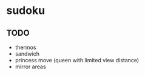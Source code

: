 # sudoku

## TODO

- thermos
- sandwich
- princess move (queen with limited view distance)
- mirror areas
